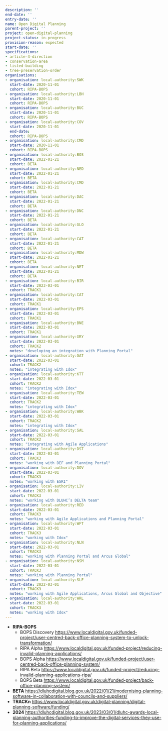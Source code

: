 ```yaml
---
description: ''
end-date: ''
entry-date: ''
name: Open Digital Planning
parent-project: ''
project: open-digital-planning
project-status: in-progress
provision-reason: expected
start-date: ''
specifications:
- article-4-direction
- conservation-area
- listed-building
- tree-preservation-order
organisations:
- organisation: local-authority:SWK
  start-date: 2020-11-01
  cohort: RIPA-BOPS
- organisation: local-authority:LBH
  start-date: 2020-11-01
  cohort: RIPA-BOPS
- organisation: local-authority:BUC
  start-date: 2020-11-01
  cohort: RIPA-BOPS
- organisation: local-authority:COV
  start-date: 2020-11-01
  end-date:
  cohort: RIPA-BOPS
- organisation: local-authority:CMD
  start-date: 2020-11-01
  cohort: RIPA-BOPS
- organisation: local-authority:BOS
  start-date: 2022-01-21
  cohort: BETA
- organisation: local-authority:NED
  start-date: 2022-01-21
  cohort: BETA
- organisation: local-authority:CMD
  start-date: 2022-01-21
  cohort: BETA
- organisation: local-authority:DAC
  start-date: 2022-01-21
  cohort: BETA
- organisation: local-authority:DNC
  start-date: 2022-01-21
  cohort: BETA
- organisation: local-authority:GLO
  start-date: 2022-01-21
  cohort: BETA
- organisation: local-authority:CAT
  start-date: 2022-01-21
  cohort: BETA
- organisation: local-authority:MDW
  start-date: 2022-01-21
  cohort: BETA
- organisation: local-authority:NET
  start-date: 2022-01-21
  cohort: BETA
- organisation: local-authority:BIR
  start-date: 2023-03-01
  cohort: TRACK1
- organisation: local-authority:CAT
  start-date: 2022-03-01
  cohort: TRACK1
- organisation: local-authority:EPS
  start-date: 2022-03-01
  cohort: TRACK1
- organisation: local-authority:BNE
  start-date: 2022-03-01
  cohort: TRACK1
- organisation: local-authority:GRY
  start-date: 2022-03-01
  cohort: TRACK2
  notes: "developing an integration with Planning Portal"
- organisation: local-authority:GAT
  start-date: 2022-03-01
  cohort: TRACK2
  notes: "integrating with Idox"
- organisation: local-authority:KTT
  start-date: 2022-03-01
  cohort: TRACK2
  notes: "integrating with Idox"
- organisation: local-authority:TEW
  start-date: 2022-03-01
  cohort: TRACK2
  notes: "integrating with Idox"
- organisation: local-authority:WBK
  start-date: 2022-03-01
  cohort: TRACK2
  notes: "integrating with Idox"
- organisation: local-authority:SAL
  start-date: 2022-03-01
  cohort: TRACK2
  notes: "integrating with Agile Applications"
- organisation: local-authority:DST
  start-date: 2022-03-01
  cohort: TRACK3
  notes: "working with DEF and Planning Portal"
- organisation: local-authority:DOV
  start-date: 2022-03-01
  cohort: TRACK3
  notes: "working with ESRI"
- organisation: local-authority:LIV
  start-date: 2022-03-01
  cohort: TRACK3
  notes: "working with DLUHC’s DELTA team"
- organisation: local-authority:RED
  start-date: 2022-03-01
  cohort: TRACK3
  notes: "working with Agile Applications and Planning Portal"
- organisation: local-authority:WFT
  start-date: 2022-03-01
  cohort: TRACK3
  notes: "working with Idox"
- organisation: local-authority:NLN
  start-date: 2022-03-01
  cohort: TRACK3
  notes: "working with Planning Portal and Arcus Global"
- organisation: local-authority:NSM
  start-date: 2022-03-01
  cohort: TRACK3
  notes: "working with Planning Portal"
- organisation: local-authority:SLF
  start-date: 2022-03-01
  cohort: TRACK3
  notes: "working with Agile Applications, Arcus Global and Objective"
- organisation: local-authority:WRL
  start-date: 2022-03-01
  cohort: TRACK3
  notes: "working with Idox"
---
```


* **RIPA-BOPS** 
  * BOPS Discovery https://www.localdigital.gov.uk/funded-project/user-centred-back-office-planning-system-to-unlock-transformation/
  * RIPA Alpha https://www.localdigital.gov.uk/funded-project/reducing-invalid-planning-applications/
  * BOPS Alpha https://www.localdigital.gov.uk/funded-project/user-centred-back-office-planning-system/
  * RIPA Beta https://www.localdigital.gov.uk/funded-project/reducing-invalid-planning-applications-ripa/
  * BOPS Beta https://www.localdigital.gov.uk/funded-project/back-office-planning-system/
* **BETA** https://dluhcdigital.blog.gov.uk/2022/01/21/modernising-planning-software-in-collaboration-with-councils-and-suppliers/
* **TRACKn** https://www.localdigital.gov.uk/digital-planning/digital-planning-software/funding/
* **2024** https://dluhcdigital.blog.gov.uk/2023/03/01/dluhc-awards-local-planning-authorities-funding-to-improve-the-digital-services-they-use-for-planning-applications/
